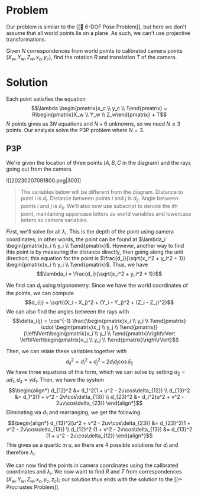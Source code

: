 # Problem
Our problem is similar to the [[🔖 6-DOF Pose Problem]], but here we don't assume that all world points lie on a plane. As such, we can't use projective transformations.

Given $N$ correspondences from world points to calibrated camera points $(X_w, Y_w, Z_w, x_c, y_c)$, find the rotation $R$ and translation $T$ of the camera.

# Solution
Each point satisfies the equation $$\lambda \begin{pmatrix}x_c \\ y_c \\ 1\end{pmatrix} = R\begin{pmatrix}X_w \\ Y_w \\ Z_w\end{pmatrix} + T$$
$N$ points gives us $3N$ equations and $N + 6$ unknowns, so we need $N \geq 3$ points. Our analysis solve the P3P problem where $N = 3$.

## P3P
We're given the location of three points ($A, B, C$ in the diagram) and the rays going out from the camera.

![[20230207091800.png|300]]
> The variables below will be different from the diagram. Distance to point $i$ is $d_i$. Distance between points $i$ and $j$ is $d_{ij}$. Angle between points $i$ and $j$ is $\delta_{ij}$. We'll also now use subscript to denote the $i$th point, maintaining uppercase letters as world variables and lowercase letters as camera variables.

First, we'll solve for all $\lambda_i$. This is the depth of the point using camera coordinates; in other words, the point can be found at $\lambda_i \begin{pmatrix}x_i \\ y_i \\ 1\end{pmatrix}$. However, another way to find this point is by measuring the distance directly, then going along the unit direction; this equation for the point is $\frac{d_i}{\sqrt{x_i^2 + y_i^2 + 1}} \begin{pmatrix}x_i \\ y_i \\ 1\end{pmatrix}$. Thus, we have $$\lambda_i = \frac{d_i}{\sqrt{x_i^2 + y_i^2 + 1}}$$

We find can $d_i$ using trigonometry. Since we have the world coordinates of the points, we can compute $$d_{ij} = \sqrt{(X_i - X_j)^2 + (Y_i - Y_j)^2 + (Z_i - Z_j)^2}$$We can also find the angles between the rays with $$\delta_{ij} = \cos^{-1} \frac{\begin{pmatrix}x_i \\ y_i \\ 1\end{pmatrix} \cdot \begin{pmatrix}x_j \\ y_j \\ 1\end{pmatrix}}{\left\lVert\begin{pmatrix}x_i \\ y_i \\ 1\end{pmatrix}\right\rVert \left\lVert\begin{pmatrix}x_j \\ y_j \\ 1\end{pmatrix}\right\rVert}$$

Then, we can relate these variables together with $$d_{ij}^2 = d_i^2 + d_j^2 - 2d_id_j\cos \delta_{ij}$$
We have three equations of this form, which we can solve by setting $d_2 = ud_1, d_3 = vd_1$. Then, we have the system $$\begin{align*} d_{12}^2 &= d_1^2(1 + u^2 - 2u\cos\delta_{12}) \\ d_{13}^2 &= d_1^2(1 + v^2 - 2v\cos\delta_{13}) \\ d_{23}^2 &= d_i^2(u^2 + v^2 - 2uv\cos\delta_{23}) \end{align*}$$
Eliminating via $d_1$ and rearranging, we get the following. $$\begin{align*} d_{13}^2(u^2 + v^2 - 2uv\cos\delta_{23}) &= d_{23}^2(1 + v^2 - 2v\cos\delta_{13}) \\ d_{12}^2 (1 + v^2 - 2v\cos\delta_{13}) &= d_{13}^2 (1 + u^2 - 2u\cos\delta_{12}) \end{align*}$$
This gives us a quartic in $u$, so there are $4$ possible solutions for $d_i$ and therefore $\lambda_i$.

We can now find the points in camera coordinates using the calibrated coordinates and $\lambda_i$. We now want to find $R$ and $T$ from correspondences $(X_w, Y_w, Z_w, x_c, y_c, z_c)$; our solution thus ends with the solution to the [[⚰️ Procrustes Problem]].